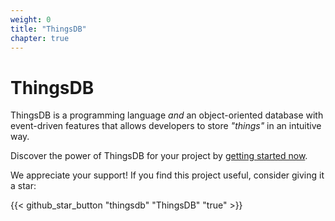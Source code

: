 ```yaml
---
weight: 0
title: "ThingsDB"
chapter: true
---
```


# ThingsDB

ThingsDB is a programming language _and_ an object-oriented database with event-driven features that allows developers to store _"things"_ in an intuitive way.

Discover the power of ThingsDB for your project by [getting started now](./getting-started).

We appreciate your support! If you find this project useful, consider giving it a star:

{{< github_star_button "thingsdb" "ThingsDB" "true" >}}